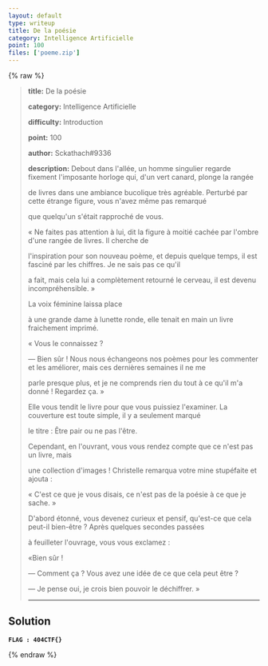 ```yaml
---
layout: default
type: writeup
title: De la poésie
category: Intelligence Artificielle
point: 100
files: ['poeme.zip']
---
```


{% raw %}
> **title:** De la poésie
>
> **category:** Intelligence Artificielle
>
> **difficulty:** Introduction
>
> **point:** 100
>
> **author:** Sckathach#9336
>
> **description:**
> Debout dans l'allée, un homme singulier regarde fixement l'imposante horloge qui, d'un vert canard, plonge la rangée 
> 
> de livres dans une ambiance bucolique très agréable. Perturbé par cette étrange figure, vous n'avez même pas remarqué
> 
> que quelqu'un s'était rapproché de vous.
> 
> « Ne faites pas attention à lui, dit la figure à moitié cachée par l'ombre d'une rangée de livres. Il cherche de 
> 
> l'inspiration pour son nouveau poème, et depuis quelque temps, il est fasciné par les chiffres. Je ne sais pas ce qu'il 
> 
> a fait, mais cela lui a complètement retourné le cerveau, il est devenu incompréhensible. »
> 
> La voix féminine laissa place 
> 
> à une grande dame à lunette ronde, elle tenait en main un livre fraichement imprimé. 
> 
> « Vous le connaissez ? 
> 
> — Bien sûr ! Nous nous échangeons nos poèmes pour les commenter et les améliorer, mais ces dernières semaines il ne me 
> 
> parle presque plus, et je ne comprends rien du tout à ce qu'il m'a donné ! Regardez ça. »
> 
> Elle vous tendit le livre pour que vous puissiez l'examiner. La couverture est toute simple, il y a seulement marqué 
> 
> le titre : Être pair ou ne pas l'être. 
> 
> Cependant, en l'ouvrant, vous vous rendez compte que ce n'est pas un livre, mais 
> 
> une collection d'images ! Christelle remarqua votre mine stupéfaite et ajouta : 
> 
> «  C'est ce que je vous disais, ce n'est pas de la poésie à ce que je sache. »
> 
> D'abord étonné, vous devenez curieux et pensif, qu'est-ce que cela peut-il bien-être ? Après quelques secondes passées 
> 
> à feuilleter l'ouvrage, vous vous exclamez :
> 
>  «Bien sûr ! 
> 
>  
> 
> — Comment ça ? Vous avez une idée de ce que cela peut être ? 
> 
> — Je pense oui, je crois bien pouvoir le déchiffrer. »
> 
> ***

## Solution


**`FLAG : 404CTF{}`**

{% endraw %}
